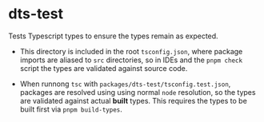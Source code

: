 # dts-test

Tests Typescript types to ensure the types remain as expected.

- This directory is included in the root `tsconfig.json`, where package imports are aliased to `src` directories, so in IDEs and the `pnpm check` script the types are validated against source code.

- When runnong `tsc` with `packages/dts-test/tsconfig.test.json`, packages are resolved using using normal `node` resolution, so the types are validated against actual **built** types. This requires the types to be built first via `pnpm build-types`.
